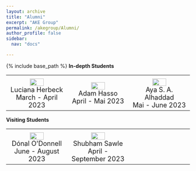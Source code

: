 ```yaml
---
layout: archive
title: "Alumni"
excerpt: "AKE Group"
permalink: /akegroup/Alumni/
author_profile: false
sidebar:
  nav: "docs"

---
```


{% include base_path %}
<b>In-depth Students</b>
<table> <style>table, th, td {border: transparent;}</style> <tr>
<td style="width:33%;" align="center" valign="middle">
<img src="https://AKEckhardt.github.io/images/LucianaHerbeck.jpg" width="50%" height="auto%" align="middle">
<font size="4">
<br/>Luciana Herbeck<br/>
March - April 2023<br/></font>
</td>

<td style="width:33%;" align="center" valign="middle">
<img src="https://AKEckhardt.github.io/images/AdamHasso.jpg" width="50%" height="auto%" align="middle">
<font size="4">
<br/>Adam Hasso<br/>
April - Mai 2023<br/></font>
</td>

<td style="width:33%;" align="center" valign="middle">
<img src="https://AKEckhardt.github.io/images/AyaAlhaddad.jpg" width="50%" height="auto%" align="middle">
<font size="4">
<br/>Aya S. A. Alhaddad<br/>
Mai - June 2023<br/></font>
</td>

</tr></table>


<b>Visiting Students</b>
<table> <style>table, th, td {border: transparent;}</style> <tr>
<td style="width:33%;" align="center" valign="middle">
<img src="https://AKEckhardt.github.io/images/DonalODonnell.jpg" width="50%" height="auto%" align="middle">
<font size="4">
<br/>Dónal O'Donnell<br/>
June - August 2023<br/></font>
</td>

<td style="width:33%;" align="center" valign="middle">
<img src="https://AKEckhardt.github.io/images/Shubham_2023.jpg" width="50%" height="auto%" align="middle">
<font size="4">
<br/>Shubham Sawle<br/>
April - September 2023<br/></font>
</td>

<td style="width:33%;" align="center" valign="middle">
</td>

</tr></table>








